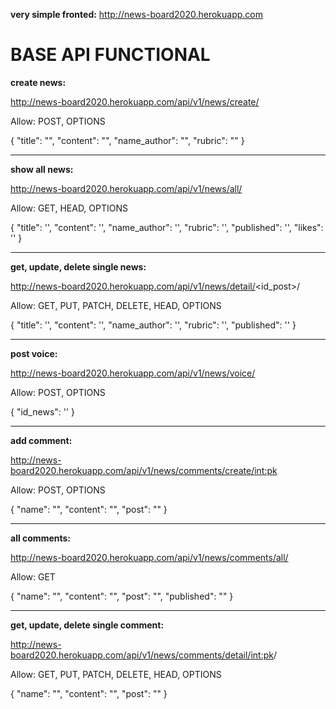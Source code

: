 **very simple fronted:**  http://news-board2020.herokuapp.com


# BASE API FUNCTIONAL

**create news:**
 
 http://news-board2020.herokuapp.com/api/v1/news/create/


Allow: POST, OPTIONS

{
    "title": "",
    "content": "",
    "name_author": "",
    "rubric": ""
}

-------------

**show all news:** 

http://news-board2020.herokuapp.com/api/v1/news/all/

Allow: GET, HEAD, OPTIONS

{
        "title": '',
        "content": '',
        "name_author": '',
        "rubric": '',
        "published": '',
        "likes": ''
}

-------------

**get, update, delete single news:** 

http://news-board2020.herokuapp.com/api/v1/news/detail/<id_post>/

Allow: GET, PUT, PATCH, DELETE, HEAD, OPTIONS

{
        "title": '',
        "content": '',
        "name_author": '',
        "rubric": '',
        "published": ''
}

-------------

**post voice:** 

http://news-board2020.herokuapp.com/api/v1/news/voice/

Allow: POST, OPTIONS

{
        "id_news": ''
}

-------------

**add comment:** 

http://news-board2020.herokuapp.com/api/v1/news/comments/create/<int:pk>

Allow: POST, OPTIONS

{
    "name": "",
    "content": "",
    "post": ""
}

-------------

**all comments:** 

http://news-board2020.herokuapp.com/api/v1/news/comments/all/

Allow: GET

{
    "name": "",
    "content": "",
    "post": "",
    "published": ""
}

-------------

**get, update, delete single comment:** 

http://news-board2020.herokuapp.com/api/v1/news/comments/detail/<int:pk>/

Allow: GET, PUT, PATCH, DELETE, HEAD, OPTIONS

{
    "name": "",
    "content": "",
    "post": ""
}
